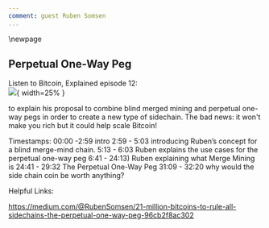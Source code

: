 ```yaml
---
comment: guest Ruben Somsen
...
```

\newpage
## Perpetual One-Way Peg

Listen to Bitcoin, Explained episode 12:\
![](qr/12.png){ width=25% }

to explain his proposal to combine blind merged mining and perpetual one-way pegs in order to create a new type of sidechain. The bad news: it won't make you rich but it could help scale Bitcoin!

Timestamps:
00:00 -2:59 intro
2:59 - 5:03 introducing Ruben’s concept for a blind merge-mind chain.
5:13 - 6:03 Ruben explains the use cases for the perpetual one-way peg
6:41 - 24:13) Ruben explaining what Merge Mining is
24:41 - 29:32 The Perpetual One-Way Peg
31:09 - 32:20 why would the side chain coin be worth anything?

Helpful Links:

https://medium.com/@RubenSomsen/21-million-bitcoins-to-rule-all-sidechains-the-perpetual-one-way-peg-96cb2f8ac302

